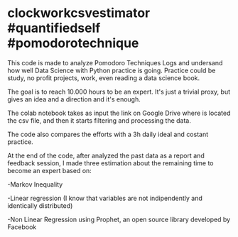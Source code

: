 # clockworkcsvestimator #quantifiedself #pomodorotechnique 
This code is made to analyze Pomodoro Techniques Logs and undersand how well Data Science with Python practice is going. 
Practice could be study, no profit projects, work, even reading a data science book.

The goal is to reach 10.000 hours to be an expert.
It's just a trivial proxy, but gives an idea and a direction and it's enough. 

The colab notebook takes as input the link on Google Drive where is located the csv file, and then it starts filtering and processing the data.

The code also compares the efforts with a 3h daily ideal and costant practice. 

At the end of the code, after analyzed the past data as a report and feedback session, I made three estimation about the remaining time to become an expert based on:

-Markov Inequality 

-Linear regression (I know that variables are not indipendently and identically distributed)

-Non Linear Regression using Prophet, an open source library developed by Facebook 
